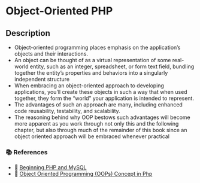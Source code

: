 # Object-Oriented PHP

## Description

- Object-oriented programming places emphasis on the application’s objects and their interactions.
- An object can be thought of as a virtual representation of some real-world entity, such as an integer, spreadsheet, or form text field, bundling together the entity’s properties and behaviors into a singularly independent structure
- When embracing an object-oriented approach to developing applications, you’ll create these objects in such a way that when used together, they form the “world” your application is intended to represent.
- The advantages of such an approach are many, including enhanced code reusability, testability, and scalability.
- The reasoning behind why OOP bestows such advantages will become more apparent as you work through not only this and the following chapter, but also through much of the remainder of this book since an object oriented approach will be embraced whenever practical

### 📚 References

- 🔗 [Beginning PHP and MySQL](https://link.springer.com/book/10.1007/978-1-4302-6044-8)
- 🔗 [Object Oriented Programming (OOPs) Concept in Php](https://sagardhiman021.medium.com/object-oriented-programming-oops-concept-in-php-1790d2975785)
